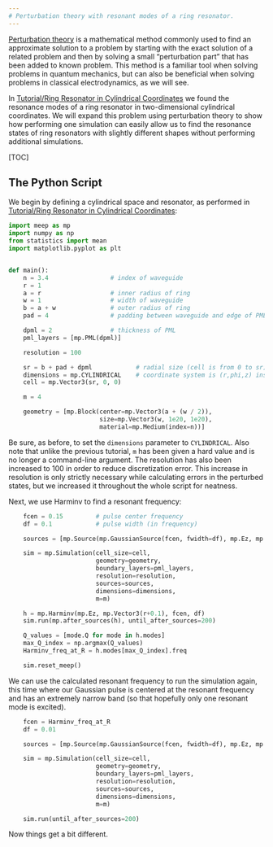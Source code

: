 ```yaml
---
# Perturbation theory with resonant modes of a ring resonator.
---
```


[Perturbation theory](https://en.wikipedia.org/wiki/Perturbation_theory) is a mathematical method commonly used to find 
an approximate solution to a problem by starting with the exact solution of a related problem and then by solving a 
small “perturbation part” that has been added to known problem. This method is a familiar tool when solving problems in 
quantum mechanics, but can also be beneficial when solving problems in classical electrodynamics, as we will see.

In [Tutorial/Ring Resonator in Cylindrical Coordinates](Ring_Resonator_in_Cylindrical_Coordinates.md) we found the 
resonance modes of a ring resonator in two-dimensional cylindrical coordinates. We will expand this problem using 
perturbation theory to show how performing one simulation can easily allow us to find the resonance states of ring 
resonators with slightly different shapes without performing additional simulations.

[TOC]

The Python Script
-----------------
We begin by defining a cylindrical space and resonator, as performed in [Tutorial/Ring Resonator in Cylindrical 
Coordinates](Ring_Resonator_in_Cylindrical_Coordinates.md):
```python
import meep as mp
import numpy as np
from statistics import mean
import matplotlib.pyplot as plt


def main():
    n = 3.4                 # index of waveguide
    r = 1
    a = r                   # inner radius of ring
    w = 1                   # width of waveguide
    b = a + w               # outer radius of ring
    pad = 4                 # padding between waveguide and edge of PML

    dpml = 2                # thickness of PML
    pml_layers = [mp.PML(dpml)]

    resolution = 100

    sr = b + pad + dpml            # radial size (cell is from 0 to sr)
    dimensions = mp.CYLINDRICAL    # coordinate system is (r,phi,z) instead of (x,y,z)
    cell = mp.Vector3(sr, 0, 0)

    m = 4

    geometry = [mp.Block(center=mp.Vector3(a + (w / 2)),
                         size=mp.Vector3(w, 1e20, 1e20),
                         material=mp.Medium(index=n))]
```
Be sure, as before, to set the `dimensions` parameter to `CYLINDRICAL`. Also note that unlike the previous tutorial, 
`m` has been given a hard value and is no longer a command-line argument. The resolution has also been increased to 100
in order to reduce discretization error. This increase in resolution is only strictly necessary while calculating errors
in the perturbed states, but we increased it throughout the whole script for neatness.

Next, we use Harminv to find a resonant frequency:
```python
    fcen = 0.15         # pulse center frequency
    df = 0.1            # pulse width (in frequency)

    sources = [mp.Source(mp.GaussianSource(fcen, fwidth=df), mp.Ez, mp.Vector3(r+0.1))]

    sim = mp.Simulation(cell_size=cell,
                        geometry=geometry,
                        boundary_layers=pml_layers,
                        resolution=resolution,
                        sources=sources,
                        dimensions=dimensions,
                        m=m)

    h = mp.Harminv(mp.Ez, mp.Vector3(r+0.1), fcen, df)
    sim.run(mp.after_sources(h), until_after_sources=200)

    Q_values = [mode.Q for mode in h.modes]
    max_Q_index = np.argmax(Q_values)
    Harminv_freq_at_R = h.modes[max_Q_index].freq

    sim.reset_meep()
```

We can use the calculated resonant frequency to run the simulation again, this time where our Gaussian pulse is centered
at the resonant frequency and has an extremely narrow band (so that hopefully only one resonant mode is excited).

```python
    fcen = Harminv_freq_at_R
    df = 0.01

    sources = [mp.Source(mp.GaussianSource(fcen, fwidth=df), mp.Ez, mp.Vector3(r + 0.1))]

    sim = mp.Simulation(cell_size=cell,
                        geometry=geometry,
                        boundary_layers=pml_layers,
                        resolution=resolution,
                        sources=sources,
                        dimensions=dimensions,
                        m=m)

    sim.run(until_after_sources=200)
```

Now things get a bit different. 